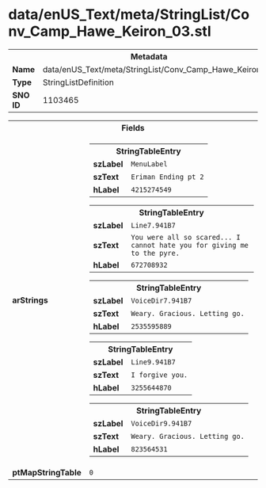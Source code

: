 <h1>data/enUS_Text/meta/StringList/Conv_Camp_Hawe_Keiron_03.stl</h1><table><tr><th colspan="100%">Metadata</th></tr><tr><td><b>Name</b></td><td>data/enUS_Text/meta/StringList/Conv_Camp_Hawe_Keiron_03.stl</td></tr><tr><td><b>Type</b></td><td>StringListDefinition</td></tr><tr><td><b>SNO ID</b></td><td>1103465</td></tr></table>

<table><tr><th colspan="100%">Fields</th></tr><tr><td><b>arStrings</b></td><td><table><tr><th colspan="100%">StringTableEntry</th></tr><tr><td><b>szLabel</b></td><td><code>MenuLabel</code></td></tr><tr><td><b>szText</b></td><td><code>Eriman Ending pt 2</code></td></tr><tr><td><b>hLabel</b></td><td><code>4215274549</code></td></tr></table>


<table><tr><th colspan="100%">StringTableEntry</th></tr><tr><td><b>szLabel</b></td><td><code>Line7.941B7</code></td></tr><tr><td><b>szText</b></td><td><code>You were all so scared... I cannot hate you for giving me to the pyre.</code></td></tr><tr><td><b>hLabel</b></td><td><code>672708932</code></td></tr></table>


<table><tr><th colspan="100%">StringTableEntry</th></tr><tr><td><b>szLabel</b></td><td><code>VoiceDir7.941B7</code></td></tr><tr><td><b>szText</b></td><td><code>Weary. Gracious. Letting go.</code></td></tr><tr><td><b>hLabel</b></td><td><code>2535595889</code></td></tr></table>


<table><tr><th colspan="100%">StringTableEntry</th></tr><tr><td><b>szLabel</b></td><td><code>Line9.941B7</code></td></tr><tr><td><b>szText</b></td><td><code>I forgive you.</code></td></tr><tr><td><b>hLabel</b></td><td><code>3255644870</code></td></tr></table>


<table><tr><th colspan="100%">StringTableEntry</th></tr><tr><td><b>szLabel</b></td><td><code>VoiceDir9.941B7</code></td></tr><tr><td><b>szText</b></td><td><code>Weary. Gracious. Letting go.</code></td></tr><tr><td><b>hLabel</b></td><td><code>823564531</code></td></tr></table>


</td></tr><tr><td><b>ptMapStringTable</b></td><td><code>0</code></td></tr></table>

